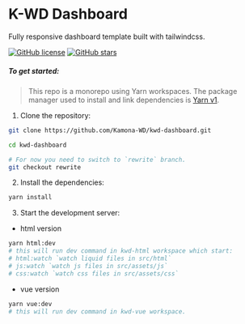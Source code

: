 # K-WD Dashboard

Fully responsive dashboard template built with tailwindcss.

[![GitHub license](https://img.shields.io/github/license/Kamona-WD/kwd-dashboard)](https://github.com/Kamona-WD/kwd-dashboard/blob/main/License.md)
[![GitHub stars](https://img.shields.io/github/stars/Kamona-WD/kwd-dashboard)](https://github.com/Kamona-WD/kwd-dashboard/stargazers)

##### To get started:
> This repo is a monorepo using Yarn workspaces. The package manager used to install and link dependencies is [Yarn v1](https://classic.yarnpkg.com/lang/en/).

1. Clone the repository:
```sh
git clone https://github.com/Kamona-WD/kwd-dashboard.git

cd kwd-dashboard

# For now you need to switch to `rewrite` branch.
git checkout rewrite
```

2. Install the dependencies:
```sh
yarn install
```

3. Start the development server:
- html version
```sh
yarn html:dev
# this will run dev command in kwd-html workspace which start:
# html:watch `watch liquid files in src/html`
# js:watch `watch js files in src/assets/js`
# css:watch `watch css files in src/assets/css`
```
- vue version
```sh
yarn vue:dev
# this will run dev command in kwd-vue workspace.
```




